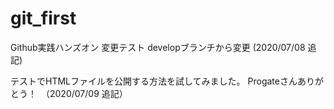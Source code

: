 # git_first

Github実践ハンズオン
変更テスト
developブランチから変更 (2020/07/08 追記)

テストでHTMLファイルを公開する方法を試してみました。
Progateさんありがとう！　（2020/07/09 追記）
